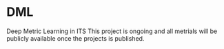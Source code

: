 # DML
Deep Metric Learning in ITS 
This project is ongoing and all metrials will be publicly available once the projects is published.
